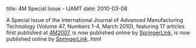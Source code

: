 title: 4M Special Issue - IJAMT
date: 2010-03-08 

A Special Issue of the International Journal of Advanced Manufacturing Technology (Volume 47, Numbers 1-4, March 2010), featuring 17 articles first published at [4M2007](/content/History.html), is now published online by [SpringerLink](http://springerlink.com/content/p06817703r71/?sortorder=asc&p_o=10/History.html), is now published online by [SpringerLink](http://springerlink.com/content/p06817703r71/?sortorder=asc&p_o=10.html)..html

  
  
